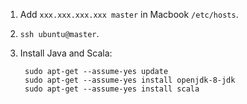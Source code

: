 1. Add `xxx.xxx.xxx.xxx master` in Macbook `/etc/hosts`.
2. `ssh ubuntu@master`.
3. Install Java and Scala:

        sudo apt-get --assume-yes update
        sudo apt-get --assume-yes install openjdk-8-jdk
        sudo apt-get --assume-yes install scala
